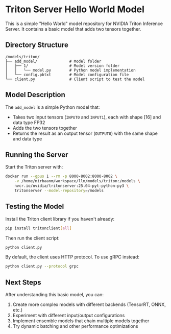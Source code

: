 # Triton Server Hello World Model

This is a simple "Hello World" model repository for NVIDIA Triton Inference Server. It contains a basic model that adds two tensors together.

## Directory Structure

```
/models/triton/
├── add_model/              # Model folder
│   ├── 1/                  # Model version folder
│   │   └── model.py        # Python model implementation
│   └── config.pbtxt        # Model configuration file
└── client.py               # Client script to test the model
```

## Model Description

The `add_model` is a simple Python model that:
- Takes two input tensors (`INPUT0` and `INPUT1`), each with shape [16] and data type FP32
- Adds the two tensors together
- Returns the result as an output tensor (`OUTPUT0`) with the same shape and data type

## Running the Server

Start the Triton server with:

```bash
docker run --gpus 1 --rm -p 8000-8002:8000-8002 \
    -v /home/nirbaanm/workspace/llm/models/triton:/models \
    nvcr.io/nvidia/tritonserver:25.04-pyt-python-py3 \
    tritonserver --model-repository=/models
```

## Testing the Model

Install the Triton client library if you haven't already:

```bash
pip install tritonclient[all]
```

Then run the client script:

```bash
python client.py
```

By default, the client uses HTTP protocol. To use gRPC instead:

```bash
python client.py --protocol grpc
```

## Next Steps

After understanding this basic model, you can:
1. Create more complex models with different backends (TensorRT, ONNX, etc.)
2. Experiment with different input/output configurations
3. Implement ensemble models that chain multiple models together
4. Try dynamic batching and other performance optimizations
